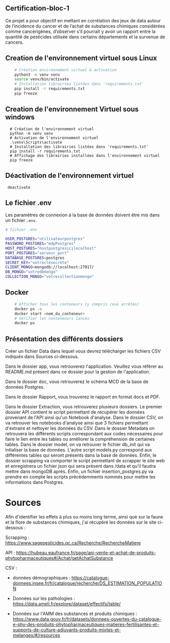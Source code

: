 ## Certification-bloc-1

Ce projet a pour objectif en mettant en corrélation des jeux de data autour de
l’incidence du cancer et de l’achat de substances chimiques considérées comme
cancérigènes, d’observer s’il pourrait y avoir un rapport entre la quantité de pesticides utilisée dans certains départements et la survenue de cancers.

## Creation de l'environnement virtuel sous Linux
```bash
    # Création environnement virtuel & activation
    python3 -m venv venv
    source venv/bin/activate
    # Installation librairies listées dans 'requirements.txt'
    pip install -r requirements.txt
    pip freeze
```
## Creation de l'environnement Virtuel sous windows
```shell
  # Création de l'environnement virtuel
  python -m venv venv
  # Activation de l'environnement virtuel
  .\venv\Scripts\activate
  # Installation des librairies listées dans 'requirements.txt'
  pip install -r requirements.txt
  # Affichage des librairies installées dans l'environnement virtuel
  pip freeze
```

## Déactivation de l'environnement virtuel
```
 deactivate 
```

## Le fichier .env
Les paramétres de connexion à la base de données doivent être mis dans un fichier `.env`.  
```bash
# fichier .env

USER_POSTGRES="utilisateurpostgres"
PASSWORD_POSTGRES="mdpPostgres"
HOST_POSTGRES="hostpostgresicilocalhost"
PORT_POSTGRES="serveur_port"
DATABASE_POSTGRES=postgres
SECRET_KEY="votreclésecrète"
CLIENT_MONGO=mongodb://localhost:27017/
DB_MONGO="votredbmongo"
COLLECTION_MONGO="votrecollectionmongo"
```

## Docker

```bash
    # Afficher tous les conteneurs (y compris ceux arrêtés)
    docker ps -a
    docker start <nom_du_conteneur>
    # Verifier les contenenurs lancés
    docker ps
```


## Présentation des différents dossiers

Créer un fichier Data dans lequel vous devrez télécharger les fichiers CSV indiqués dans Sources ci-dessous. 

Dans le dossier app, vous retrouverez l'application. Veuillez vous référer au README.md présent dans ce dossier pour la gestion de l'application. 

Dans le dossier doc, vous retrouverez le schéma MCD de la base de données Postgres.

Dans le dossier Rapport, vous trouverez le rapport en format docs et PDF. 

Dans le dossier Extraction, vous retrouverez plusieurs dossiers. Le premier dossier API contient le script permettant de récupérer les données provenant de l'API ainsi qu'un Notebook d'analyse.
Dans le dossier CSV, on va retrouver les notebooks d'analyse ainsi que 3 fichiers permettant d'extraire et nettoyer les données du CSV. 
Dans le dossier Metadata on retrouvera les différents scripts correspondant aux codes nécessaires pour faire le lien entre les tables ou améliorer la compréhension de certaines tables.
Dans le dossier model, on va retrouver le fichier db_init qui va intialiser la base de données. L'autre script models.py correspond aux différentes tables qui seront présents dans la base de données. 
Enfin, le dossier scrapping va comporter le script permettant de scrapper le site web et enregistrera un fichier json qui sera présent dans /data et qu'il faudra mettre dans mongoDB après.
Enfin, un fichier insertion_postgres.py va prendre en compte les scripts précédemments nommés pour mettre les informations dans Postgres. 


# Sources

Afin d'identifier les effets à plus ou moins long terme, ainsi que sur la faune et la flore de substances chimiques, j'ai récupéré les données sur le site ci-dessous :

Scrapping : https://www.sagepesticides.qc.ca/Recherche/RechercheMatiere


API : https://hubeau.eaufrance.fr/page/api-vente-et-achat-de-produits-phytopharmaceutiques#/Achat/getAchatSubstance

CSV : 
- données démographiques : https://catalogue-donnees.insee.fr/fr/catalogue/recherche/DS_ESTIMATION_POPULATION

- Données sur les pathologies : https://data.ameli.fr/explore/dataset/effectifs/table/

- Données sur l'AMM des substances et produits chimiques : https://www.data.gouv.fr/fr/datasets/donnees-ouvertes-du-catalogue-e-phy-des-produits-phytopharmaceutiques-matieres-fertilisantes-et-supports-de-culture-adjuvants-produits-mixtes-et-melanges/#/resources

